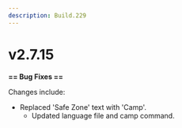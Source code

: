 ```yaml
---
description: Build.229
---
```


# v2.7.15

**== Bug Fixes ==**

Changes include:

* Replaced 'Safe Zone' text with 'Camp'.
  * Updated language file and camp command.
